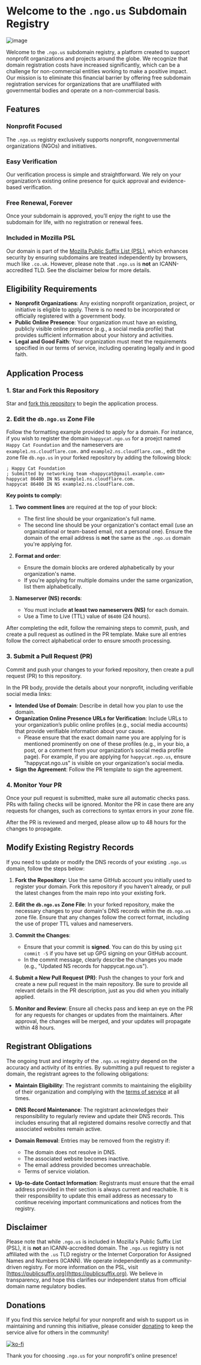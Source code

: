 # Welcome to the `.ngo.us` Subdomain Registry

![image](https://github.com/user-attachments/assets/fa5569d1-1c39-4b4e-b11e-6cafb4929bbd)

Welcome to the `.ngo.us` subdomain registry, a platform created to support nonprofit organizations and projects around the globe. We recognize that domain registration costs have increased significantly, which can be a challenge for non-commercial entities working to make a positive impact. Our mission is to eliminate this financial barrier by offering free subdomain registration services for organizations that are unaffiliated with governmental bodies and operate on a non-commercial basis.

## Features

### Nonprofit Focused
The `.ngo.us` registry exclusively supports nonprofit, nongovernmental organizations (NGOs) and initiatives.

### Easy Verification
Our verification process is simple and straightforward. We rely on your organization’s existing online presence for quick approval and evidence-based verification.

### Free Renewal, Forever
Once your subdomain is approved, you’ll enjoy the right to use the subdomain for life, with no registration or renewal fees.

### Included in Mozilla PSL
Our domain is part of the [Mozilla Public Suffix List (PSL)](https://publicsuffix.org), which enhances security by ensuring subdomains are treated independently by browsers, much like `.co.uk`. However, please note that `.ngo.us` is **not** an ICANN-accredited TLD. See the disclaimer below for more details.

## Eligibility Requirements

- **Nonprofit Organizations**: Any existing nonprofit organization, project, or initiative is eligible to apply. There is no need to be incorporated or officially registered with a government body.
- **Public Online Presence**: Your organization must have an existing, publicly visible online presence (e.g., a social media profile) that provides sufficient information about your history and activities.
- **Legal and Good Faith**: Your organization must meet the requirements specified in our terms of service, including operating legally and in good faith.

## Application Process

### 1. Star and Fork this Repository
Star and [fork this repository](https://github.com/ngo-us/registry/fork) to begin the application process.

### 2. Edit the `db.ngo.us` Zone File
Follow the formatting example provided to apply for a domain. For instance, if you wish to register the domain `happycat.ngo.us` for a proejct named `Happy Cat Foundation` and the nameservers are `example1.ns.cloudflare.com.` and `example2.ns.cloudflare.com.`, edit the zone file `db.ngo.us` in your forked repository by adding the following block:

```
; Happy Cat Foundation
; Submitted by networking team <happycat@gmail.example.com>
happycat 86400 IN NS example1.ns.cloudflare.com.
happycat 86400 IN NS example2.ns.cloudflare.com.

```

**Key points to comply:**

1. **Two comment lines** are required at the top of your block:
   - The first line should be your organization's full name.
   - The second line should be your organization's contact email (use an organizational or team-based email, not a personal one). Ensure the domain of the email address is **not** the same as the `.ngo.us` domain you're applying for.

2. **Format and order**:
   - Ensure the domain blocks are ordered alphabetically by your organization's name.
   - If you're applying for multiple domains under the same organization, list them alphabetically.

3. **Nameserver (NS) records**:
   - You must include **at least two nameservers (NS)** for each domain.
   - Use a Time to Live (TTL) value of `86400` (24 hours).

After completing the edit, follow the remaining steps to commit, push, and create a pull request as outlined in the PR template. Make sure all entries follow the correct alphabetical order to ensure smooth processing.

### 3. Submit a Pull Request (PR)
Commit and push your changes to your forked repository, then create a pull request (PR) to this repository. 

In the PR body, provide the details about your nonprofit, including verifiable social media links:

- **Intended Use of Domain**: Describe in detail how you plan to use the domain.
- **Organization Online Presence URLs for Verification**: Include URLs to your organization’s public online profiles (e.g., social media accounts) that provide verifiable information about your cause.  
  - Please ensure that the exact domain name you are applying for is mentioned prominently on one of these profiles (e.g., in your bio, a post, or a comment from your organization’s social media profile page). For example, if you are applying for `happycat.ngo.us`, ensure "happycat.ngo.us" is visible on your organization's social media.
- **Sign the Agreement**: Follow the PR template to sign the agreement.

### 4. Monitor Your PR
Once your pull request is submitted, make sure all automatic checks pass. PRs with failing checks will be ignored. Monitor the PR in case there are any requests for changes, such as corrections to syntax errors in your zone file.

After the PR is reviewed and merged, please allow up to 48 hours for the changes to propagate.

## Modify Existing Registry Records

If you need to update or modify the DNS records of your existing `.ngo.us` domain, follow the steps below:

1. **Fork the Repository**: 
   Use the same GitHub account you initially used to register your domain. Fork this repository if you haven't already, or pull the latest changes from the main repo into your existing fork.

2. **Edit the `db.ngo.us` Zone File**:
   In your forked repository, make the necessary changes to your domain's DNS records within the `db.ngo.us` zone file. Ensure that any changes follow the correct format, including the use of proper TTL values and nameservers.

3. **Commit the Changes**:
   - Ensure that your commit is **signed**. You can do this by using `git commit -S` if you have set up GPG signing on your GitHub account.
   - In the commit message, clearly describe the changes you made (e.g., "Updated NS records for happycat.ngo.us").

4. **Submit a New Pull Request (PR)**:
   Push the changes to your fork and create a new pull request in the main repository. Be sure to provide all relevant details in the PR description, just as you did when you initially applied.

5. **Monitor and Review**:
   Ensure all checks pass and keep an eye on the PR for any requests for changes or updates from the maintainers. After approval, the changes will be merged, and your updates will propagate within 48 hours.

## Registrant Obligations

The ongoing trust and integrity of the `.ngo.us` registry depend on the accuracy and activity of its entries. By submitting a pull request to register a domain, the registrant agrees to the following obligations:

- **Maintain Eligibility**: The registrant commits to maintaining the eligibility of their organization and complying with the [terms of service](https://nic.ngo.us/terms-of-service/) at all times.
  
- **DNS Record Maintenance**: The registrant acknowledges their responsibility to regularly review and update their DNS records. This includes ensuring that all registered domains resolve correctly and that associated websites remain active.

- **Domain Removal**: Entries may be removed from the registry if:
  - The domain does not resolve in DNS.
  - The associated website becomes inactive.
  - The email address provided becomes unreachable.
  - Terms of service violation.

- **Up-to-date Contact Information**: Registrants must ensure that the email address provided in their section is always current and reachable. It is their responsibility to update this email address as necessary to continue receiving important communications and notices from the registry.

## Disclaimer

Please note that while `.ngo.us` is included in Mozilla's Public Suffix List (PSL), it is **not** an ICANN-accredited domain. The `.ngo.us` registry is not affiliated with the `.us` TLD registry or the Internet Corporation for Assigned Names and Numbers (ICANN). We operate independently as a community-driven registry. For more information on the PSL, visit [https://publicsuffix.org](https://publicsuffix.org). We believe in transparency, and hope this clarifies our independent status from official domain name regulatory bodies.

## Donations

If you find this service helpful for your nonprofit and wish to support us in maintaining and running this initiative, please consider [donating](https://ko-fi.com/fugue) to keep the service alive for others in the community!

[![ko-fi](https://ko-fi.com/img/githubbutton_sm.svg)](https://ko-fi.com/O5O110ZK9B)

Thank you for choosing `.ngo.us` for your nonprofit's online presence!
